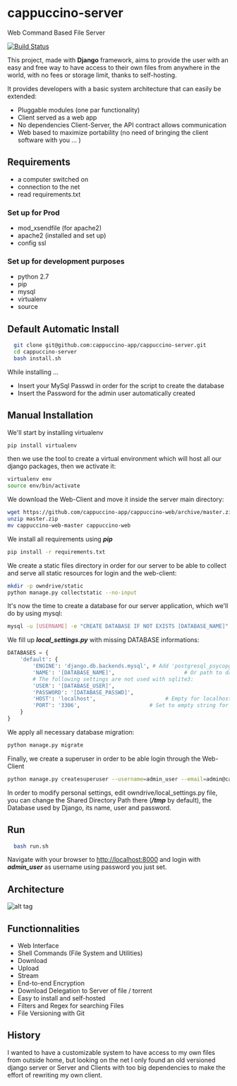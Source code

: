 # cappuccino-server

Web Command Based File Server

[![Build Status](https://travis-ci.org/cappuccino-app/cappuccino-server.svg?branch=master)](https://travis-ci.org/cappuccino-app/cappuccino-server)

This project, made with **Django** framework, aims to provide the user with an easy and free way to have access to their own files from anywhere in the world, with no fees or storage limit, thanks to self-hosting.

It provides developers with a basic system architecture that can easily be extended:

- Pluggable modules (one par functionality)
- Client served as a web app
- No dependencies Client-Server, the API contract allows communication
- Web based to maximize portability (no need of bringing the client software with you ... )

## Requirements

- a computer switched on
- connection to the net
- read requirements.txt

### Set up for Prod

- mod_xsendfile (for apache2)
- apache2 (installed and set up)
- config ssl

### Set up for development purposes

- python 2.7
- pip
- mysql
- virtualenv
- source

## Default Automatic Install

```bash
  git clone git@github.com:cappuccino-app/cappuccino-server.git
  cd cappuccino-server
  bash install.sh
```

While installing ...

- Insert your MySql Passwd in order for the script to create the database
- Insert the Password for the admin user automatically created

## Manual Installation

We'll start by installing virtualenv

```bash
pip install virtualenv
```

then we use the tool to create a virtual environment which will host all our django packages, then we activate it:

```bash
virtualenv env
source env/bin/activate
```

We download the Web-Client and move it inside the server main directory:

```bash
wget https://github.com/cappuccino-app/cappuccino-web/archive/master.zip
unzip master.zip
mv cappuccino-web-master cappuccino-web
```

We install all requirements using **_pip_**

```bash
pip install -r requirements.txt
```

We create a static files directory in order for our server to be able to collect and serve all static resources for login and the web-client:

```bash
mkdir -p owndrive/static
python manage.py collectstatic --no-input
```

It's now the time to create a database for our server application, which we'll do by using mysql:

```bash
mysql -u [USERNAME] -e "CREATE DATABASE IF NOT EXISTS [DATABASE_NAME]"
```

We fill up **_local_settings.py_** with missing DATABASE informations:

```python
DATABASES = {
    'default': {
        'ENGINE': 'django.db.backends.mysql', # Add 'postgresql_psycopg2', 'mysql', 'sqlite3' or 'oracle'.
        'NAME': '[DATABASE_NAME]',                      # Or path to database file if using sqlite3.
        # The following settings are not used with sqlite3:
        'USER': '[DATABASE_USER]',
        'PASSWORD': '[DATABASE_PASSWD]',
        'HOST': 'localhost',                      # Empty for localhost through domain sockets or '127.0.0.1' for localhost through TCP.
        'PORT': '3306',                      # Set to empty string for default.
    }
}
```

We apply all necessary database migration:

```bash
python manage.py migrate
```

Finally, we create a superuser in order to be able login through the Web-Client

```bash
python manage.py createsuperuser --username=admin_user --email=admin@cappuccino.com
```

In order to modify personal settings, edit owndrive/local_settings.py file, you can change the Shared Directory Path there (**_/tmp_** by default), the Database used by Django, its name, user and password.

## Run

```bash
  bash run.sh
```

Navigate with your browser to <http://localhost:8000> and login with **_admin_user_** as username using password you just set.

## Architecture

![alt tag](https://i.imgsafe.org/732f8bf199.jpg)

## Functionnalities

- Web Interface
- Shell Commands (File System and Utilities)
- Download
- Upload
- Stream
- End-to-end Encryption
- Download Delegation to Server of file / torrent
- Easy to install and self-hosted
- Filters and Regex for searching Files
- File Versioning with Git

## History

I wanted to have a customizable system to have access to my own files from outside home, but looking on the net I only found an old versioned django server or Server and Clients with too big dependencies to make the effort of rewriting my own client.
